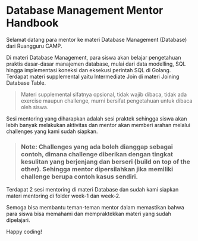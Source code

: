 # Database Management Mentor Handbook

Selamat datang para mentor ke materi Database Management (Database) dari Ruangguru CAMP.

Di materi Database Management, para siswa akan belajar pengetahuan praktis dasar-dasar manajemen database, mulai dari data modelling, SQL hingga implementasi koneksi dan eksekusi perintah SQL di Golang. Terdapat materi supplemental yaitu Intermediate Join di materi Joining Database Table.

> Materi supplemental sifatnya opsional, tidak wajib dibaca, tidak ada exercise maupun challenge, murni bersifat pengetahuan untuk dibaca oleh siswa.

Sesi mentoring yang diharapkan adalah sesi praktek sehingga siswa akan lebih banyak melakukan aktivitas dan mentor akan memberi arahan melalui challenges yang kami sudah siapkan.

> ### **Note: Challenges yang ada boleh dianggap sebagai contoh, dimana challenge diberikan dengan tingkat kesulitan yang berjenjang dan berseri (build on top of the other). Sehingga mentor dipersilahkan jika memiliki challenge berupa contoh kasus sendiri.**

Terdapat 2 sesi mentoring di materi Database dan sudah kami siapkan materi mentoring di folder week-1 dan week-2.

Semoga bisa membantu teman-teman mentor dalam memastikan bahwa para siswa bisa memahami dan mempraktekkan materi yang sudah dipelajari.

Happy coding!